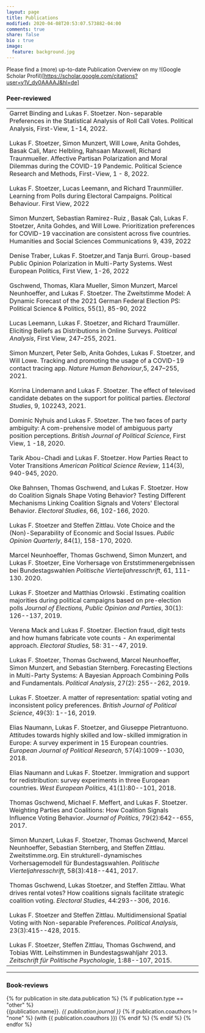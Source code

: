 ```yaml
---
layout: page
title: Publications
modified: 2020-04-08T20:53:07.573882-04:00
comments: true
share: false
bio : true
image:
  feature: background.jpg
---
```



Please find a (more) up-to-date Publication Overview on my !(Google Scholar Profil)[https://scholar.google.com/citations?user=y1V_dy0AAAAJ&hl=de]


<h3>Peer-reviewed</h3>

<table>

<tr valign="top">
<td class="bibtexitem">
Garret Binding and Lukas F. Stoetzer. Non-separable Preferences in the Statistical
Analysis of Roll Call Votes. Political Analysis, First-View, 1-14, 2022.
</td>
</tr>

<tr class="spacer"><td></td></tr>
<tr class="spacer"><td></td></tr>

<tr valign="top">
<td class="bibtexitem">
Lukas F. Stoetzer, Simon Munzert, Will Lowe, Anita Gohdes, Basak Cali, Marc Helbling, Rahsaan
Maxwell, Richard Traunmueller. Affective Partisan Polarization and
Moral Dilemmas during the COVID-19 Pandemic. Political Science Research
and Methods, First-View, 1 - 8, 2022.
</td>
</tr>

<tr class="spacer"><td></td></tr>
<tr class="spacer"><td></td></tr>

<tr valign="top">
<td class="bibtexitem">
Lukas F. Stoetzer, Lucas Leemann, and Richard Traunmüller. Learning from Polls
during Electoral Campaigns. Political Behaviour. First View, 2022
</td>
</tr>

<tr class="spacer"><td></td></tr>
<tr class="spacer"><td></td></tr>


<tr valign="top">
<td class="bibtexitem">
Simon Munzert, Sebastian Ramirez-Ruiz , Basak Çalı, Lukas F. Stoetzer, Anita Gohdes, and Will Lowe. Prioritization preferences for COVID-19 vaccination are consistent across five
countries. Humanities and Social Sciences Communications 9, 439, 2022
</td>
</tr>

<tr class="spacer"><td></td></tr>
<tr class="spacer"><td></td></tr>

<tr valign="top">
<td class="bibtexitem">
Denise Traber, Lukas F. Stoetzer,and Tanja Burri. Group-based Public Opinion
Polarization in Multi-Party Systems. West European Politics, First View, 1-26, 2022
</td>
</tr>

<tr class="spacer"><td></td></tr>
<tr class="spacer"><td></td></tr>


  <tr valign="top">
<td class="bibtexitem">
Gschwend, Thomas, Klara Mueller, Simon Munzert, Marcel Neunhoeffer, and Lukas F. Stoetzer. The Zweitstimme Model: A Dynamic Forecast of the 2021 German
Federal Election PS: Political Science & Politics, 55(1), 85-90, 2022
</td>
</tr>

<tr class="spacer"><td></td></tr>
<tr class="spacer"><td></td></tr>

  <tr valign="top">
<td class="bibtexitem">
Lucas Leemann, Lukas F. Stoetzer, and Richard Traumüller. Eliciting Beliefs as Distributions in Online Surveys. <em>Political Analysis</em>, First View, 247–255, 2021.
</td>
</tr>


<tr class="spacer"><td></td></tr>
<tr class="spacer"><td></td></tr>

  <tr valign="top">
<td class="bibtexitem">
Simon Munzert, Peter Selb, Anita Gohdes, Lukas F. Stoetzer, and Will Lowe. Tracking and promoting the usage of a COVID-19 contact tracing app. <em>Nature Human Behaviour</em>,5, 247–255, 2021.
</td>
</tr>


<tr class="spacer"><td></td></tr>
<tr class="spacer"><td></td></tr>

  <tr valign="top">
<td class="bibtexitem">
Korrina Lindemann and Lukas F. Stoetzer. The effect of televised candidate debates on the support for political parties. <em>Electoral Studies</em>, 9, 102243, 2021.
</td>
</tr>



<tr class="spacer"><td></td></tr>
<tr class="spacer"><td></td></tr>

  <tr valign="top">
<td class="bibtexitem">
Dominic Nyhuis and  Lukas F. Stoetzer. The two faces of party ambiguity: A com-prehensive  model  of  ambiguous  party  position  perceptions. <em>British Journal of Political Science</em>, First View, 1 -18, 2020.
</td>
</tr>

<tr class="spacer"><td></td></tr>
<tr class="spacer"><td></td></tr>

  <tr valign="top">
<td class="bibtexitem">
Tarik Abou-Chadi and Lukas F. Stoetzer. How Parties React to Voter Transitions  <em>American Political Science Review</em>, 114(3), 940-945, 2020.
</td>
</tr>

<tr class="spacer"><td></td></tr>
<tr class="spacer"><td></td></tr>

  <tr valign="top">
<td class="bibtexitem">
Oke Bahnsen, Thomas Gschwend, and  Lukas F. Stoetzer. How do Coalition Signals Shape Voting Behavior? Testing Different Mechanisms Linking Coalition Signals and Voters' Electoral Behavior. <em>Electoral Studies</em>, 66, 102-166, 2020.
</td>
</tr>


<tr class="spacer"><td></td></tr>
<tr class="spacer"><td></td></tr>

<tr valign="top">
<td class="bibtexitem">
Lukas F. Stoetzer and  Steffen Zittlau.
Vote Choice and the (Non)-Separability of Economic and Social Issues.
 <em>Public Opinion Quarterly</em>, 84(1), 158-170, 2020.
</td>
</tr>

<tr class="spacer"><td></td></tr>
<tr class="spacer"><td></td></tr>

<tr valign="top">
<td class="bibtexitem">
Marcel Neunhoeffer, Thomas Gschwend, Simon Munzert, and Lukas F. Stoetzer, Eine Vorhersage  von  Erststimmenergebnissen  bei  Bundestagswahlen  <em>Politische Vierteljahresschrift</em>, 61, 111-130. 2020.
</td>
</tr>


<tr class="spacer"><td></td></tr>
<tr class="spacer"><td></td></tr>

<tr valign="top">
<td class="bibtexitem">
Lukas F. Stoetzer and  Matthias Orlowski .
Estimating coalition majorities during political campaigns based on pre-election polls
 <em>Journal of Elections, Public Opinion and Parties</em>, 30(1): 126--137, 2019.
</td>
</tr>

<tr class="spacer"><td></td></tr>
<tr class="spacer"><td></td></tr>

<tr valign="top">
<td class="bibtexitem">
Verena Mack and Lukas&nbsp;F. Stoetzer.
 Election fraud, digit tests and how humans fabricate vote counts -
  An experimental approach.
 <em>Electoral Studies</em>, 58: 31--47, 2019.
</td>
</tr>

<tr class="spacer"><td></td></tr>
<tr class="spacer"><td></td></tr>

<tr valign="top">
<td class="bibtexitem">
Lukas&nbsp;F. Stoetzer, Thomas Gschwend, Marcel Neunhoeffer, Simon Munzert, and  Sebastian Sternberg.
 Forecasting Elections in Multi-Party Systems: A Bayesian Approach
  Combining Polls and Fundamentals.
 <em>Political Analysis</em>, 27(2): 255--262, 2019.
</td>
</tr>

<tr class="spacer"><td></td></tr>
<tr class="spacer"><td></td></tr>

<tr valign="top">
<td class="bibtexitem">
Lukas&nbsp;F. Stoetzer.
 A matter of representation: spatial voting and inconsistent policy preferences. <em>British Journal of Political Science</em>, 49(3): 1--16, 2019. 
</td>
</tr>

<tr class="spacer"><td></td></tr>
<tr class="spacer"><td></td></tr>

<tr valign="top">
<td class="bibtexitem">
Elias Naumann, Lukas F. Stoetzer, and Giuseppe Pietrantuono.
 Attitudes towards highly skilled and low-skilled immigration in
  Europe: A survey experiment in 15 European countries.
 <em>European Journal of Political Research</em>, 57(4):1009--1030, 2018.
</td>
</tr>

<tr class="spacer"><td></td></tr>
<tr class="spacer"><td></td></tr>

<tr valign="top">
<td class="bibtexitem">
Elias Naumann and Lukas&nbsp;F. Stoetzer.
 Immigration and support for redistribution: survey experiments in
  three European countries.
 <em>West European Politics</em>, 41(1):80--101, 2018.
</td>
</tr>

<tr class="spacer"><td></td></tr>
<tr class="spacer"><td></td></tr>

<tr valign="top">
<td class="bibtexitem">
Thomas Gschwend, Michael&nbsp;F. Meffert, and Lukas&nbsp;F. Stoetzer.
 Weighting Parties and Coalitions: How Coalition Signals Influence
  Voting Behavior.
 <em>Journal of Politics</em>, 79(2):642--655, 2017.
</td>
</tr>


<tr class="spacer"><td></td></tr>
<tr class="spacer"><td></td></tr>

<tr valign="top">
<td class="bibtexitem">
Simon Munzert, Lukas&nbsp;F. Stoetzer, Thomas Gschwend, Marcel Neunhoeffer,
  Sebastian Sternberg, and Steffen Zittlau.
 Zweitstimme.org. Ein strukturell-dynamisches Vorhersagemodell
  f&uuml;r Bundestagswahlen.
 <em>Politische Vierteljahresschrift</em>, 58(3):418--441, 2017.
</td>
</tr>

<tr class="spacer"><td></td></tr>
<tr class="spacer"><td></td></tr>

<tr valign="top">
<td class="bibtexitem">
Thomas Gschwend, Lukas Stoetzer, and Steffen Zittlau.
 What drives rental votes? How coalitions signals facilitate
  strategic coalition voting.
 <em>Electoral Studies</em>, 44:293--306, 2016.
</td>
</tr>

<tr class="spacer"><td></td></tr>
<tr class="spacer"><td></td></tr>

<tr valign="top">
<td class="bibtexitem">
Lukas&nbsp;F. Stoetzer and Steffen Zittlau.
 Multidimensional Spatial Voting with Non-separable Preferences.
 <em>Political Analysis</em>, 23(3):415--428, 2015.
</td>
</tr>

<tr class="spacer"><td></td></tr>
<tr class="spacer"><td></td></tr>

<tr valign="top">
<td class="bibtexitem">
Lukas&nbsp;F. Stoetzer, Steffen Zittlau, Thomas Gschwend, and Tobias Witt.
 Leihstimmen in Bundestagswahljahr 2013.
 <em>Zeitschrift f&uuml;r Politische Psychologie</em>, 1:88--107,
  2015.
</td>
</tr>

</table>

<hr>

<h3>Book-reviews</h3>

<dl>
{% for publication in site.data.publication %}
	{% if publication.type == "other" %}
  	<dt>  {{publication.name}}. <i>{{ publication.journal }}</i>
  	{% if publication.coauthors != "none" %} (with {{ publication.coauthors }})
	{% endif %}
	{% endif %}
{% endfor %}
</dl>
